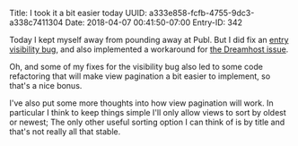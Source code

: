 Title: I took it a bit easier today
UUID: a333e858-fcfb-4755-9dc3-a338c7411304
Date: 2018-04-07 00:41:50-07:00
Entry-ID: 342

Today I kept myself away from pounding away at Publ. But I did fix an
[entry visibility bug](https://github.com/fluffy-critter/Publ/issues/27), and
also implemented a workaround for [the Dreamhost issue](https://github.com/fluffy-critter/Publ/issues/19).

Oh, and some of my fixes for the visibility bug also led to some code refactoring
that will make view pagination a bit easier to implement, so that's a nice bonus.

I've also put some more thoughts into how view pagination will work. In particular
I think to keep things simple I'll only allow views to sort by oldest or newest;
The only other useful sorting option I can think of is by title and that's not
really all that stable.
